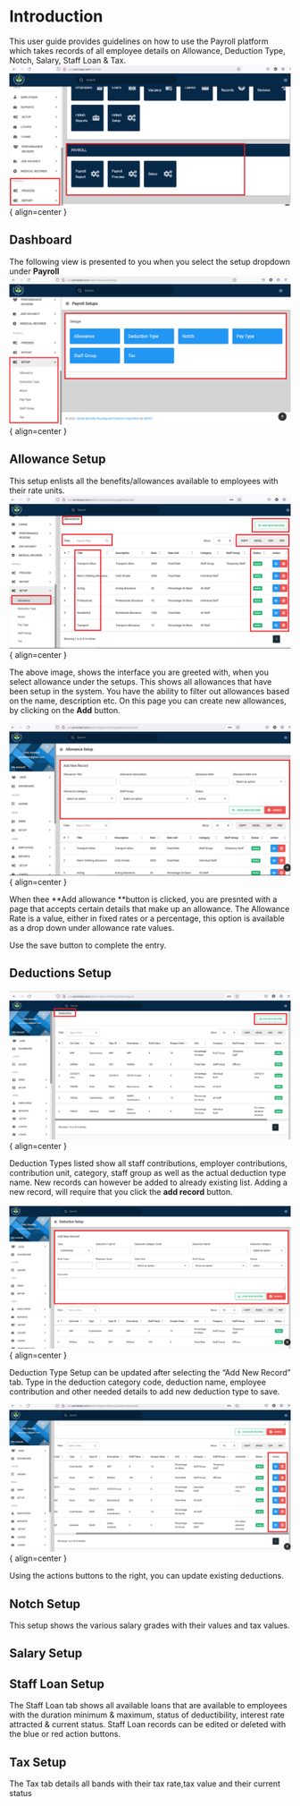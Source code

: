 # Introduction

This user guide provides guidelines on how to use the Payroll platform which takes records of all employee details on Allowance, Deduction Type, Notch, Salary, Staff Loan & Tax.
![Figure 4](img/payroll_dashboard.png){ align=center }

## Dashboard

The following view is presented to you when you select the setup dropdown under **Payroll**
![Figure 4](img/payroll_setup.png){ align=center }

## Allowance Setup

This setup enlists all the benefits/allowances available to employees with their rate units.
![Figure 4](img/payroll_allowance_list.png){ align=center }

The above image, shows the interface you are greeted with, when you select allowance under the setups. 
This shows all allowances that have been setup in the system. You have the ability to filter out allowances based on the name, description etc. On this page you can create new allowances, by clicking on the **Add** button.

![Figure 4](img/payroll_allowance_add.png){ align=center }

When thee **Add allowance **button is clicked, you are presnted with a page that accepts certain details that make up an allowance.
The Allowance Rate is a value, either in fixed rates or a percentage, this option is available as a drop down under allowance rate values.

Use the save button to complete the entry.



## Deductions Setup

![Figure 4](img/payroll_deduction_list.png){ align=center }


Deduction Types listed show all staff contributions, employer contributions, contribution unit, category, staff group as well as the actual deduction type name. 
New records can however be added to already existing list. 
Adding a new record, will require that you click the **add record** button.

![Figure 4](img/payroll_deduction_add.png){ align=center }

Deduction Type Setup can be updated after selecting the “Add New Record” tab. Type in the deduction category code, deduction name, employee contribution and other needed details to add new deduction type to save.

![Figure 4](img/payroll_deduction_update.png){ align=center }

Using the actions buttons to the right, you can update existing deductions.

## Notch Setup

This setup shows the various salary grades with their values and tax values.

## Salary Setup

## Staff Loan Setup

The Staff Loan tab shows all available loans that are available to employees with the duration minimum & maximum, status of deductibility, interest rate attracted &  current status. Staff Loan records can be edited or deleted with the blue or red action buttons.

## Tax Setup

The Tax tab details all bands with their tax rate,tax value and their current status
